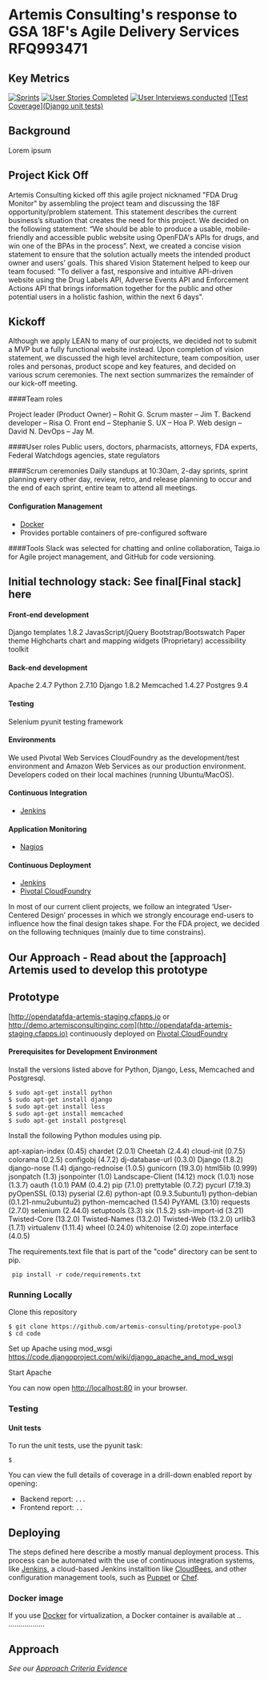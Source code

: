 # Artemis Consulting's response to GSA 18F's Agile Delivery Services  RFQ993471

## Key Metrics

[![Sprints](https://github.com/taigaio)](6)
[![User Stories Completed](https://github.com/taigaio)](40)
[![User Interviews conducted](https://...)](2)
[![Test Coverage](Django unit tests)](96%)

## Background

Lorem ipsum

## Project Kick Off

Artemis Consulting kicked off this agile project nicknamed "FDA Drug Monitor" by assembling the project team and discussing the 18F opportunity/problem statement. This statement describes the current business’s situation that creates the need for this project. We decided on the following statement: “We should be able to produce a usable, mobile-friendly and accessible public website using OpenFDA's APIs for drugs, and win one of the BPAs in the process”. 
Next, we created a concise vision statement to ensure that the solution actually meets the intended product owner and users’ goals.  This shared Vision Statement helped to keep our team focused: "To deliver a fast, responsive and intuitive API-driven website using the Drug Labels API, Adverse Events API and Enforcement Actions API that brings information together for the public and other potential users in a holistic fashion, within the next 6 days".  

## Kickoff
Although we apply LEAN to many of our projects, we decided not to submit a MVP but a fully functional website instead. Upon completion of vision statement, we discussed the high level architecture, team composition, user roles and personas, product scope and key features, and decided on various scrum ceremonies.  The next section summarizes the remainder of our kick-off meeting.

####Team roles

Project leader (Product Owner) – Rohit G.
Scrum master – Jim T.
Backend developer – Risa O.
Front end – Stephanie S.
UX – Hoa P.
Web design – David N.
DevOps – Jay M.

####User roles
Public users, doctors, pharmacists, attorneys, FDA experts, Federal Watchdogs agencies, state regulators

####Scrum ceremonies
Daily standups at 10:30am, 2-day sprints, sprint planning every other day, review, retro, and release planning to occur and the end of each sprint, entire team to attend all meetings. 

#### Configuration Management
- [Docker](http://docker.com)
 - Provides portable containers of pre-configured software

####Tools 
Slack was selected for chatting and online collaboration, Taiga.io for Agile project management, and GitHub for code versioning.

## Initial technology stack: See final[Final stack] here 
#### Front-end development
Django templates 1.8.2
JavasScript/jQuery
Bootstrap/Bootswatch Paper theme
Highcharts chart and mapping widgets
(Proprietary) accessibility toolkit

#### Back-end development
Apache 2.4.7
Python 2.7.10
Django 1.8.2
Memcached 1.4.27 
Postgres 9.4

#### Testing
Selenium
pyunit testing framework

#### Environments 
We used Pivotal Web Services CloudFoundry as the development/test environment and Amazon Web Services as our production environment. Developers coded on their local machines (running Ubuntu/MacOS).

#### Continuous Integration
- [Jenkins](http://jenkins-ci.org/)

#### Application Monitoring
- [Nagios](https://www.nagios.org/)

#### Continuous Deployment
- [Jenkins](http://jenkins-ci.org/)
- [Pivotal CloudFoundry](http://pivotal.io/platform-as-a-service/pivotal-cloud-foundry)

In most of our current client projects, we follow an integrated ‘User-Centered Design’ processes in which we strongly encourage end-users to influence how the final design takes shape. For the FDA project, we decided on the following techniques (mainly due to time constrains).

## Our Approach - Read about the [approach] Artemis used to develop this prototype

## Prototype
[http://opendatafda-artemis-staging.cfapps.io or http://demo.artemisconsultinginc.com](http://opendatafda-artemis-staging.cfapps.io) continuously deployed on [Pivotal CloudFoundry](http://pivotal.io/platform-as-a-service/pivotal-cloud-foundry)

#### Prerequisites for Development Environment

Install the versions listed above for Python, Django, Less, Memcached and Postgresql. 
```shell
$ sudo apt-get install python
$ sudo apt-get install django
$ sudo apt-get install less
$ sudo apt-get install memcached
$ sudo apt-get install postgresql
```

Install the following Python modules using pip. 


apt-xapian-index (0.45)
chardet (2.0.1)
Cheetah (2.4.4)
cloud-init (0.7.5)
colorama (0.2.5)
configobj (4.7.2)
dj-database-url (0.3.0)
Django (1.8.2)
django-nose (1.4)
django-rednoise (1.0.5)
gunicorn (19.3.0)
html5lib (0.999)
jsonpatch (1.3)
jsonpointer (1.0)
Landscape-Client (14.12)
mock (1.0.1)
nose (1.3.7)
oauth (1.0.1)
PAM (0.4.2)
pip (7.1.0)
prettytable (0.7.2)
pycurl (7.19.3)
pyOpenSSL (0.13)
pyserial (2.6)
python-apt (0.9.3.5ubuntu1)
python-debian (0.1.21-nmu2ubuntu2)
python-memcached (1.54)
PyYAML (3.10)
requests (2.7.0)
selenium (2.44.0)
setuptools (3.3)
six (1.5.2)
ssh-import-id (3.21)
Twisted-Core (13.2.0)
Twisted-Names (13.2.0)
Twisted-Web (13.2.0)
urllib3 (1.7.1)
virtualenv (1.11.4)
wheel (0.24.0)
whitenoise (2.0)
zope.interface (4.0.5)

The requirements.text file that is part of the "code" directory can be sent to pip. 
```shell
 pip install -r code/requirements.txt
```

### Running Locally

Clone this repository

```shell
$ git clone https://github.com/artemis-consulting/prototype-pool3
$ cd code
```

Set up Apache using mod_wsgi
https://code.djangoproject.com/wiki/django_apache_and_mod_wsgi

Start Apache


You can now open [http://localhost:80](http://localhost:80) in your browser.

### Testing

#### Unit tests

To run the unit tests, use the pyunit task:
```shell
$ 
```
You can view the full details of coverage in a drill-down enabled report by opening:

 - Backend report: `...`
 - Frontend report: `..`

## Deploying

The steps defined here describe a mostly manual deployment process. This process can be automated with the use of continuous integration systems, like [Jenkins](https://jenkins-ci.org/), a cloud-based Jenkins installtion like [CloudBees](https://www.cloudbees.com/), and other configuration management tools, such as [Puppet](https://puppetlabs.com/) or [Chef](https://www.chef.io/).

### Docker image

If you use [Docker](https://www.docker.com/) for virtualization, a Docker container is available at .. ..................

## Approach

_See our [Approach Criteria Evidence](APPROACH.md)_
